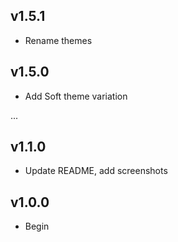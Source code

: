 ## v1.5.1
- Rename themes

## v1.5.0
- Add Soft theme variation

...

## v1.1.0
- Update README, add screenshots

## v1.0.0
- Begin